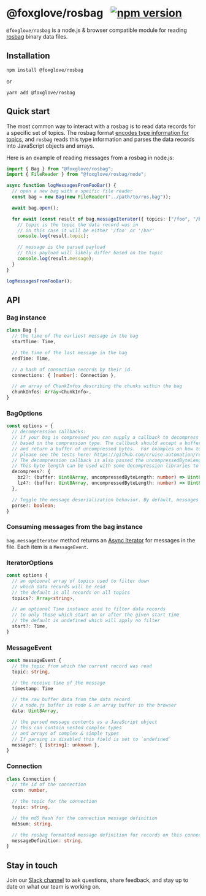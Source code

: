 # @foxglove/rosbag &nbsp; [![npm version](https://img.shields.io/npm/v/@foxglove/rosbag.svg?style=flat)](https://www.npmjs.com/package/@foxglove/rosbag)

`@foxglove/rosbag` is a node.js & browser compatible module for reading [rosbag](http://wiki.ros.org/rosbag) binary data files.

## Installation

```
npm install @foxglove/rosbag
```

or

```
yarn add @foxglove/rosbag
```

## Quick start

The most common way to interact with a rosbag is to read data records for a specific set of topics. The rosbag format [encodes type information for topics](http://wiki.ros.org/msg), and `rosbag` reads this type information and parses the data records into JavaScript objects and arrays.

Here is an example of reading messages from a rosbag in node.js:

```typescript
import { Bag } from "@foxglove/rosbag";
import { FileReader } from "@foxglove/rosbag/node";

async function logMessagesFromFooBar() {
  // open a new bag with a speific file reader
  const bag = new Bag(new FileReader("../path/to/ros.bag"));

  await bag.open();

  for await (const result of bag.messageIterator({ topics: ["/foo", "/bar"] })) {
    // topic is the topic the data record was in
    // in this case it will be either '/foo' or '/bar'
    console.log(result.topic);

    // message is the parsed payload
    // this payload will likely differ based on the topic
    console.log(result.message);
  }
}

logMessagesFromFooBar();
```

## API

### Bag instance

```typescript
class Bag {
  // the time of the earliest message in the bag
  startTime: Time,

  // the time of the last message in the bag
  endTime: Time,

  // a hash of connection records by their id
  connections: { [number]: Connection },

  // an array of ChunkInfos describing the chunks within the bag
  chunkInfos: Array<ChunkInfo>,
}
```

### BagOptions

```typescript
const options = {
  // decompression callbacks:
  // if your bag is compressed you can supply a callback to decompress it
  // based on the compression type. The callback should accept a buffer of compressed bytes
  // and return a buffer of uncompressed bytes.  For examples on how to decompress lz4 and bz2 compressed bags
  // please see the tests here: https://github.com/cruise-automation/rosbag.js/blob/545529344c8c2a0b3a3126646d065043c2d67d84/src/bag.test.js#L167-L192
  // The decompression callback is also passed the uncompressedByteLength which is stored in the bag.
  // This byte length can be used with some decompression libraries to increase decompression efficiency.
  decompress?: {
    bz2?: (buffer: Uint8Array, uncompressedByteLength: number) => Uint8Array,
    lz4?: (buffer: Uint8Array, uncompressedByteLength: number) => Uint8Array,
  },

  // Toggle the message deserialization behavior. By default, messages are deserialized into javascript objects. You can override this behavior by setting this to `false`.
  parse?: boolean;
}
```

### Consuming messages from the bag instance

`bag.messageIterator` method returns an [Async Iterator](https://developer.mozilla.org/en-US/docs/Web/JavaScript/Reference/Global_Objects/Symbol/asyncIterator) for messages in the file. Each item is a `MessageEvent`.

### IteratorOptions

```typescript
const options {
  // an optional array of topics used to filter down
  // which data records will be read
  // the default is all records on all topics
  topics?: Array<string>,

  // an optional Time instance used to filter data records
  // to only those which start on or after the given start time
  // the default is undefined which will apply no filter
  start?: Time,
}
```

### MessageEvent

```typescript
const messageEvent {
  // the topic from which the current record was read
  topic: string,

  // the receive time of the message
  timestamp: Time

  // the raw buffer data from the data record
  // a node.js buffer in node & an array buffer in the browser
  data: Uint8Array,

  // the parsed message contents as a JavaScript object
  // this can contain nested complex types
  // and arrays of complex & simple types
  // If parsing is disabled this field is set to `undefined`
  message?: { [string]: unknown },
}
```

### Connection

```typescript
class Connection {
  // the id of the connection
  conn: number,

  // the topic for the connection
  topic: string,

  // the md5 hash for the connection message definition
  md5sum: string,

  // the rosbag formatted message definition for records on this connection's topic
  messageDefinition: string,
}
```

## Stay in touch

Join our [Slack channel](https://foxglove.dev/slack) to ask questions, share feedback, and stay up to date on what our team is working on.

